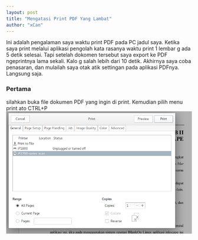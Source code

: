 ```yaml
---
layout: post
title: "Mengatasi Print PDF Yang Lambat"
author: "xCan"
---
```


Ini adalah pengalaman saya waktu print PDF pada PC jadul saya. Ketika saya print melalui aplikasi pengolah kata rasanya waktu print 1 lembar g ada 5 detik selesai.
Tapi setelah dokomen tersebut saya export ke PDF ngeprintnya lama sekali. Kalo g salah lebih dari 10 detik. Akhirnya saya coba penasaran, dan mulailah saya otak atik settingan pada aplikasi PDFnya.
Langsung saja.
### Pertama
silahkan buka file dokumen PDF yang ingin di print. Kemudian pilih menu print ato CTRL+P
![](/img/pdf1.png)
